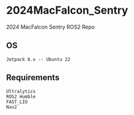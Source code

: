 # 2024MacFalcon_Sentry
 
2024 MacFalcon Sentry ROS2 Repo

## OS
```
Jetpack 6.x -- Ubuntu 22
```

## Requirements 
```
Ultralytics
ROS2 Humble
FAST_LIO
Nav2

```

